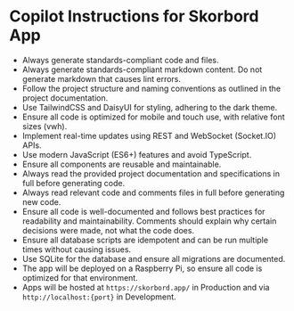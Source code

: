 # Copilot Instructions for Skorbord App
<!-- Use this file to provide workspace-specific custom instructions to Copilot. For more details, visit https://code.visualstudio.com/docs/copilot/copilot-customization#_use-a-githubcopilotinstructionsmd-file -->

- Always generate standards-compliant code and files.
- Always generate standards-compliant markdown content. Do not generate markdown that causes lint errors.
- Follow the project structure and naming conventions as outlined in the project documentation.
- Use TailwindCSS and DaisyUI for styling, adhering to the dark theme.
- Ensure all code is optimized for mobile and touch use, with relative font sizes (vwh).
- Implement real-time updates using REST and WebSocket (Socket.IO) APIs.
- Use modern JavaScript (ES6+) features and avoid TypeScript.
- Ensure all components are reusable and maintainable.
- Always read the provided project documentation and specifications in full before generating code.
- Always read relevant code and comments files in full before generating new code.
- Ensure all code is well-documented and follows best practices for readability and maintainability. Comments should explain why certain decisions were made, not what the code does.
- Ensure all database scripts are idempotent and can be run multiple times without causing issues.
- Use SQLite for the database and ensure all migrations are documented.
- The app will be deployed on a Raspberry Pi, so ensure all code is optimized for that environment.
- Apps will be hosted at `https://skorbord.app/` in Production and via `http://localhost:{port}` in Development.
